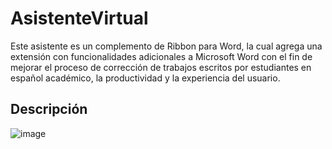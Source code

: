 # AsistenteVirtual
Este asistente es un complemento de Ribbon para Word, la cual agrega una extensión con funcionalidades adicionales a Microsoft Word con el fin de mejorar el proceso de corrección de trabajos escritos por estudiantes en español académico, la productividad y la experiencia del usuario. 
## Descripción
![image](https://github.com/AnaLunaa/AsistenteVirtual/assets/142351584/cdc99984-5f42-4ffb-b232-fc77a34fb60e)
